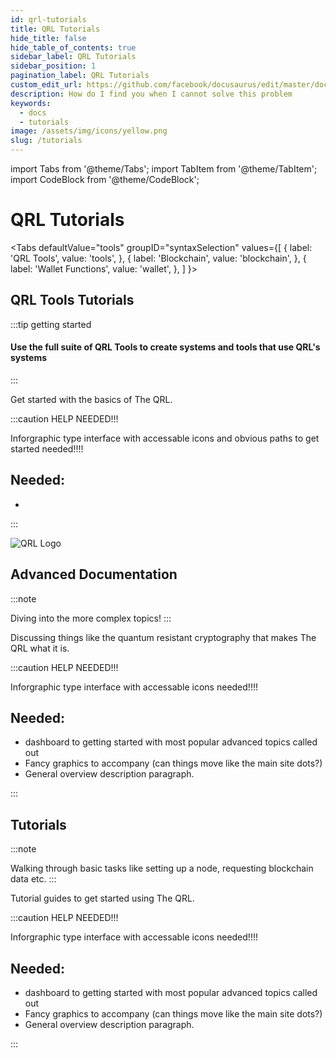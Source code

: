 ```yaml
---
id: qrl-tutorials
title: QRL Tutorials
hide_title: false
hide_table_of_contents: true
sidebar_label: QRL Tutorials
sidebar_position: 1
pagination_label: QRL Tutorials
custom_edit_url: https://github.com/facebook/docusaurus/edit/master/docs/api-doc-markdown.md
description: How do I find you when I cannot solve this problem
keywords:
  - docs
  - tutorials
image: /assets/img/icons/yellow.png
slug: /tutorials
---
```


import Tabs from '@theme/Tabs';
import TabItem from '@theme/TabItem';
import CodeBlock from '@theme/CodeBlock';


# QRL Tutorials


<Tabs
  defaultValue="tools"
  groupID="syntaxSelection"
  values={[
    { label: 'QRL Tools', value: 'tools', },
    { label: 'Blockchain', value: 'blockchain', },
    { label: 'Wallet Functions', value: 'wallet', },
  ]
}>


<TabItem value="tools">

<h2>QRL Tools Tutorials</h2>

:::tip getting started

<h4>Use the full suite of QRL Tools to create systems and tools that use QRL's systems</h4>

:::


Get started with the basics of The QRL.

:::caution HELP NEEDED!!!

Inforgraphic type interface with accessable icons and obvious paths to get started needed!!!!
<br />

## Needed:

- 

:::

![QRL Logo](/assets/img/icons/yellow.png) 

</TabItem>




<TabItem value="blockchain">

<h2>Advanced Documentation</h2>

:::note 

Diving into the more complex topics!
:::

Discussing things like the quantum resistant cryptography that makes The QRL what it is.


:::caution HELP NEEDED!!!

Inforgraphic type interface with accessable icons needed!!!!
<br />

## Needed:

- dashboard to getting started with most popular advanced topics called out
- Fancy graphics to accompany (can things move like the main site dots?)
- General overview description paragraph.

:::

</TabItem>



<TabItem value="wallet">

<h2>Tutorials</h2>

:::note 

Walking through basic tasks like setting up a node, requesting blockchain data etc.
:::

Tutorial guides to get started using The QRL.

:::caution HELP NEEDED!!!

Inforgraphic type interface with accessable icons needed!!!!
<br />

## Needed:

- dashboard to getting started with most popular advanced topics called out
- Fancy graphics to accompany (can things move like the main site dots?)
- General overview description paragraph.

:::

</TabItem>



</Tabs>
